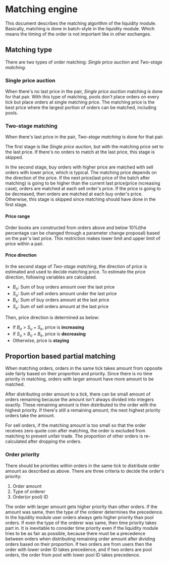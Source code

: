 # Matching engine

This document describes the matching algorithm of the liquidity module.
Basically, matching is done in batch-style in the liquidity module.
Which means the timing of the order is not important like in other exchanges.

## Matching type

There are two types of order matching: *Single price auction* and
*Two-stage matching*.

### Single price auction

When there's no last price in the pair, *Single price auction* matching is done
for that pair.
With this type of matching, pools don't place orders on every tick but place orders at
single matching price.
The matching price is the best price where the largest portion of orders can be matched,
including pools.

### Two-stage matching

When there's last price in the pair, *Two-stage matching* is done for that pair.

The first stage is like *Single price auction*, but with the matching price set to
the last price.
If there's no orders to match at the last price, this stage is skipped.

In the second stage, buy orders with higher price are matched with sell orders with
lower price, which is typical.
The matching price depends on the direction of the price.
If the next price(last price of the batch after matching) is going to be higher than
the current last price(price increasing case), orders are matched at each sell order's price.
If the price is going to be decreased, then orders are matched at each buy order's price.
Otherwise, this stage is skipped since matching should have done in the first stage.

#### Price range

Order books are constructed from orders above and below 10%(the percentage can be
changed through a parameter change proposal) based on the pair's last price.
This restriction makes lower limit and upper limit of price within a pair.

#### Price direction

In the second stage of *Two-stage matching*, the direction of price is estimated and used
to decide matching price.
To estimate the price direction, following variables are calculated.

- $B_o$: Sum of buy orders amount over the last price
- $S_u$: Sum of sell orders amount under the last price
- $B_e$: Sum of buy orders amount at the last price
- $S_e$: Sum of sell orders amount at the last price

Then, price direction is determined as below:

- If $B_o$ > $S_u + S_e$, price is **increasing**
- If $S_u$ > $B_o + B_e$, price is **decreasing**
- Otherwise, price is **staying**

## Proportion based partial matching

When matching orders, orders in the same tick takes amount from opposite side
fairly based on their proportion and priority.
Since there is no time priority in matching, orders with larger amount have
more amount to be matched.

After distributing order amount to a tick, there can be small amount of orders
remaining because the amount isn't always divided into integers exactly.
These remaining amount is then distributed to the order with the highest priority.
If there's still a remaining amount, the next highest priority orders
take the amount.

For sell orders, if the matching amount is too small so that the order receives
zero quote coin after matching, the order is excluded from matching to prevent
unfair trade.
The proportion of other orders is re-calculated after dropping the orders.

### Order priority

There should be priorities within orders in the same tick to distribute order
amount as described as above.
There are three criteria to decide the order's priority:

1. Order amount
2. Type of orderer
3. Order(or pool) ID

The order with larger amount gets higher priority than other orders.
If the amount was same, then the type of the orderer determines the precedence.
In the liquidity module user orders always gets higher priority than pool orders.
If even the type of the orderer was same, then time priority takes part in.
It is inevitable to consider time priority even if the liquidity module tries to be
as fair as possible, because there must be a precedence between orders when distributing
remaining order amount after dividing orders based on their proportion.
If two orders are from users then the order with lower order ID takes precedence,
and if two orders are pool orders, the order from pool with lower pool ID takes precedence.
